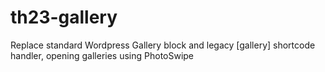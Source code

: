 # th23-gallery
Replace standard Wordpress Gallery block and legacy [gallery] shortcode handler, opening galleries using PhotoSwipe
